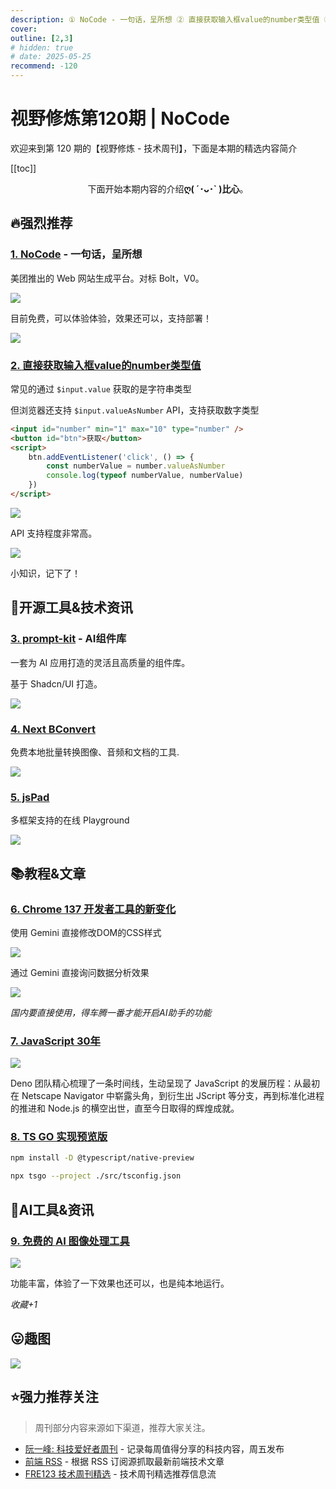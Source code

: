 ```yaml
---
description: ① NoCode - 一句话，呈所想 ② 直接获取输入框value的number类型值 ③ prompt-kit - AI组件库 ④ Next BConvert ⑤ jsPad ⑥ Chrome 137 开发者工具的新变化 ⑦ JavaScript 30年 ⑧ TS GO 实现预览版 ⑨ 免费的 AI 图像处理工具
cover:
outline: [2,3]
# hidden: true
# date: 2025-05-25
recommend: -120
---
```


# 视野修炼第120期 | NoCode

欢迎来到第 120 期的【视野修炼 - 技术周刊】，下面是本期的精选内容简介

[[toc]]

<center>

下面开始本期内容的介绍**ღ( ´･ᴗ･` )比心**。

</center>

## 🔥强烈推荐

### [1. NoCode](https://nocode.cn/) - 一句话，呈所想

美团推出的 Web 网站生成平台。对标 Bolt，V0。

![](https://cdn.upyun.sugarat.top/mdImg/sugar/a4ef2735453f13ac35d14d638fbe726b)

目前免费，可以体验体验，效果还可以，支持部署！

![](https://cdn.upyun.sugarat.top/mdImg/sugar/6fed650d3e0a289c0abf1b58c73424e6)

### [2. 直接获取输入框value的number类型值](https://www.zhangxinxu.com/wordpress/2025/05/input-value-valueasnumber/)

常见的通过 `$input.value` 获取的是字符串类型

但浏览器还支持 `$input.valueAsNumber` API，支持获取数字类型
```html
<input id="number" min="1" max="10" type="number" />
<button id="btn">获取</button>
<script>
    btn.addEventListener('click', () => {
        const numberValue = number.valueAsNumber
        console.log(typeof numberValue, numberValue)
    })
</script>
```

![](https://cdn.upyun.sugarat.top/mdImg/sugar/71b2047c1799c3f255bec2e20f957bf1)

API 支持程度非常高。

![](https://cdn.upyun.sugarat.top/mdImg/sugar/53e60f25ff947120ec6fc1ed0c865cc1)

小知识，记下了！
## 🔧开源工具&技术资讯
### [3. prompt-kit](https://www.prompt-kit.com/) - AI组件库
一套为 AI 应用打造的灵活且高质量的组件库。

基于 Shadcn/UI 打造。

![](https://cdn.upyun.sugarat.top/mdImg/sugar/5ae31abc7eced2069855a039515f3845)

### [4. Next BConvert](https://nextbconvert.com/)

免费本地批量转换图像、音频和文档的工具.

![](https://cdn.upyun.sugarat.top/mdImg/sugar/0bf182598b58bf7e84b016feb998d73a)

### [5. jsPad](https://www.jspad.dev/)

多框架支持的在线 Playground

![](https://cdn.upyun.sugarat.top/mdImg/sugar/26afe3656ff467df256ef02103eea0b0)

## 📚教程&文章
### [6. Chrome 137 开发者工具的新变化](https://developer.chrome.com/blog/new-in-devtools-137?hl=zh-cn)
使用 Gemini 直接修改DOM的CSS样式

![](https://cdn.upyun.sugarat.top/mdImg/sugar/11455cdab4277f7d481ca046ec56ab68)

通过 Gemini 直接询问数据分析效果

![](https://cdn.upyun.sugarat.top/mdImg/sugar/dcaf45e63abbfd920cd1dfabd51d8147)

*国内要直接使用，得车腾一番才能开启AI助手的功能*

### [7. JavaScript 30年](https://deno.com/blog/history-of-javascript)

![](https://cdn.upyun.sugarat.top/mdImg/sugar/ff446aa602b2556bdfe894011ac06d46)

Deno 团队精心梳理了一条时间线，生动呈现了 JavaScript 的发展历程：从最初在 Netscape Navigator 中崭露头角，到衍生出 JScript 等分支，再到标准化进程的推进和 Node.js 的横空出世，直至今日取得的辉煌成就。

### [8. TS GO 实现预览版](https://devblogs.microsoft.com/typescript/announcing-typescript-native-previews/)

```sh
npm install -D @typescript/native-preview

npx tsgo --project ./src/tsconfig.json
```

## 🤖AI工具&资讯
### [9. 免费的 AI 图像处理工具](https://aiimageeditor.me/zh)

![](https://cdn.upyun.sugarat.top/mdImg/sugar/4b99de202f0a026115ba14a85fcc8306)

功能丰富，体验了一下效果也还可以，也是纯本地运行。

*收藏+1*
## 😛趣图

![](https://cdn.upyun.sugarat.top/mdImg/sugar/1552cb4e1e1e1be33181df6b50364996)
## ⭐️强力推荐关注

> 周刊部分内容来源如下渠道，推荐大家关注。

- [阮一峰: 科技爱好者周刊](https://www.ruanyifeng.com/blog/archives.html) - 记录每周值得分享的科技内容，周五发布
- [前端 RSS](https://fed.chanceyu.com/) - 根据 RSS 订阅源抓取最新前端技术文章
- [FRE123 技术周刊精选](https://www.fre321.com/weekly) - 技术周刊精选推荐信息流

